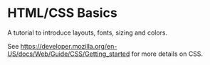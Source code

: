 HTML/CSS Basics
===============

A tutorial to introduce layouts, fonts, sizing and colors.

See https://developer.mozilla.org/en-US/docs/Web/Guide/CSS/Getting_started for more details on CSS.
